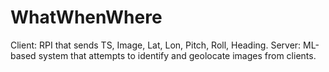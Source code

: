 # WhatWhenWhere
Client: RPI that sends TS, Image, Lat, Lon, Pitch, Roll, Heading. 
Server: ML-based system that attempts to identify and geolocate images from clients. 
